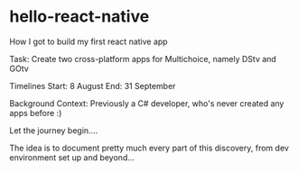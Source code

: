 # hello-react-native
How I got to build my first react native app

Task: Create two cross-platform apps for Multichoice, namely DStv and GOtv

Timelines
  Start: 8 August
  End: 31 September
  
Background Context: Previously a C# developer, who's never created any apps before :)
  
Let the journey begin....

The idea is to document pretty much every part of this discovery, from dev environment set up and beyond... 
